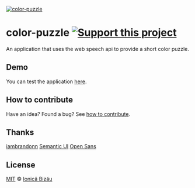 [![color-puzzle](http://i.imgur.com/fo7kf5M.png)](http://ionicabizau.github.io/Color-Puzzle/)

# color-puzzle [![Support this project][donate-now]][paypal-donations]

An application that uses the web speech api to provide a short color puzzle.

## Demo

You can test the application [here](http://ionicabizau.github.io/Color-Puzzle/).

## How to contribute
Have an idea? Found a bug? See [how to contribute][contributing].

## Thanks
[iambrandonn](https://github.com/iambrandonn/FlashCards)
[Semantic UI](http://semantic-ui.com/)
[Open Sans](http://opensans.com/)

## License

[MIT][license] © [Ionică Bizău][website]

[paypal-donations]: https://www.paypal.com/cgi-bin/webscr?cmd=_s-xclick&hosted_button_id=RVXDDLKKLQRJW
[donate-now]: http://i.imgur.com/6cMbHOC.png

[license]: http://showalicense.com/?fullname=Ionic%C4%83%20Biz%C4%83u%20%3Cbizauionica%40gmail.com%3E%20(http%3A%2F%2Fionicabizau.net)&year=2013#license-mit
[website]: http://ionicabizau.net
[contributing]: /CONTRIBUTING.md
[docs]: /DOCUMENTATION.md